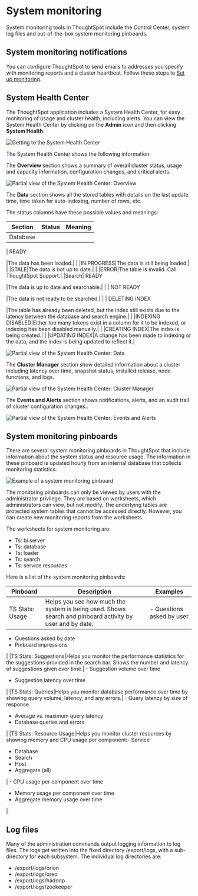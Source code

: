 # System monitoring

System monitoring tools in ThoughtSpot include the Control Center, system log files and out-of-the-box system monitoring pinboards.

## System monitoring notifications

You can configure ThoughtSpot to send emails to addresses you specify with monitoring reports and a cluster heartbeat. Follow these steps to [Set up monitoring](../setup/set_up_monitoring.html#).

## System Health Center

The ThoughtSpot application includes a System Health Center, for easy monitoring of usage and cluster health, including alerts. You can view the System Health Center by clicking on the **Admin** icon and then clicking **System Health**.

 ![](../../images/control_center_show.png "Getting to the System Health Center") 

The System Health Center shows the following information:

The **Overview** section shows a summary of overall cluster status, usage and capacity information, configuration changes, and critical alerts.

 ![](../../images/control_center_overview.png "Partial view of the
       System Health Center: Overview") 

The **Data** section shows all the stored tables with details on the last update time, time taken for auto-indexing, number of rows, etc.

The status columns have these possible values and meanings:

|Section|Status|Meaning|
|-------|------|-------|
| Database

 | READY

 |The data has been loaded.|
| |IN PROGRESS|The data is still being loaded.|
| |STALE|The data is not up to date.|
| |ERROR|The table is invalid. Call ThoughtSpot Support.|
|Search| READY

 |The data is up to date and searchable.|
| | NOT READY

 |The data is not ready to be searched.|
| | DELETING INDEX

 |The table has already been deleted, but the index still exists due to the latency between the database and search engine.|
| |INDEXING DISABLED|Either too many tokens exist in a column for it to be indexed, or indexing has been disabled manually.|
| |CREATING INDEX|The index is being created.|
| |UPDATING INDEX|A change has been made to indexing or the data, and the index is being updated to reflect it.|

 ![](../../images/control_center_data.png "Partial view of the System Health Center: Data") 

The **Cluster Manager** section show detailed information about a cluster including latency over time, snapshot status, installed release, node functions, and logs.

 ![](../../images/control_center_cluster_mgmt.png "Partial view of the System Health Center: Cluster Manager")

The **Events and Alerts** section shows notifications, alerts, and an audit trail of cluster configuration changes..

 ![](../../images/contro_center_configuration_events.png "Partial view of the System Health Center: Events and Alerts") 

## System monitoring pinboards

There are several system monitoring pinboards in ThoughtSpot that include information about the system status and resource usage. The information in these pinboard is updated hourly from an internal database that collects monitoring statistics.

 ![](../../images/resource_usage_pinboard.png "Example of a system monitoring pinboard") 

The monitoring pinboards can only be viewed by users with the administrator privilege. They are based on worksheets, which administrators can view, but not modify. The underlying tables are protected system tables that cannot be accessed directly. However, you can create new monitoring reports from the worksheets.

The worksheets for system monitoring are:

-   Ts: bi server
-   Ts: database
-   Ts: loader
-   Ts: search
-   Ts: service resources

Here is a list of the system monitoring pinboards:

|Pinboard|Description|Examples|
|--------|-----------|--------|
|TS Stats: Usage|Helps you see how much the system is being used. Shows search and pinboard activity by user and by date.| -   Questions asked by user
-   Questions asked by date
-   Pinboard impressions

 |
|TS Stats: Suggestions|Helps you monitor the performance statistics for the suggestions provided in the search bar. Shows the number and latency of suggestions given over time.| -   Suggestion volume over time
-   Suggestion latency over time

 |
|TS Stats: Queries|Helps you monitor database performance over time by showing query volume, latency, and any errors.| -   Query latency by size of response
-   Average vs. maximum query latency
-   Database queries and errors

 |
|TS Stats: Resource Usage|Helps you monitor cluster resources by showing memory and CPU usage per component:-   Service
-   Database
-   Search
-   Host
-   Aggregate \(all\)

| -   CPU usage per component over time
-   Memory usage per component over time
-   Aggregate memory usage over time

 |

## Log files

Many of the administration commands output logging information to log files. The logs get written into the fixed directory /export/logs, with a sub-directory for each subsystem. The individual log directories are:

-   /export/logs/orion
-   /export/logs/oreo
-   /export/logs/hadoop
-   /export/logs/zookeeper

